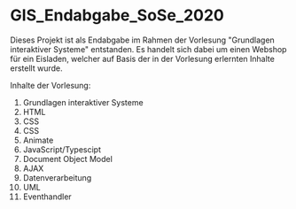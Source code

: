 # GIS_Endabgabe_SoSe_2020
Dieses Projekt ist als Endabgabe im Rahmen der Vorlesung "Grundlagen interaktiver Systeme" entstanden. 
Es handelt sich dabei um einen Webshop für ein Eisladen, welcher auf Basis der in der Vorlesung erlernten Inhalte erstellt wurde. 

Inhalte der Vorlesung: 

1) Grundlagen interaktiver Systeme 
2) HTML 
3) CSS 
4) CSS 
5) Animate 
6) JavaScript/Typescipt 
7) Document Object Model 
8) AJAX 
9) Datenverarbeitung 
10) UML 
11) Eventhandler
